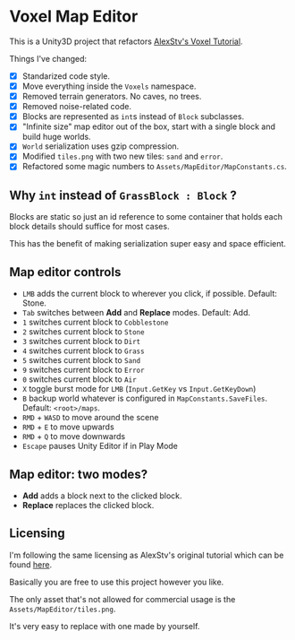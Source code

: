 # Voxel Map Editor

This is a Unity3D project that refactors [AlexStv's Voxel Tutorial][1].

Things I've changed:

- [x] Standarized code style.
- [x] Move everything inside the `Voxels` namespace.
- [x] Removed terrain generators. No caves, no trees.
- [x] Removed noise-related code.
- [x] Blocks are represented as `int`s instead of `Block` subclasses.
- [x] "Infinite size" map editor out of the box, start with a single block and build huge worlds.
- [x] `World` serialization uses gzip compression.
- [x] Modified `tiles.png` with two new tiles: `sand` and `error`.
- [x] Refactored some magic numbers to `Assets/MapEditor/MapConstants.cs`.

## Why `int` instead of `GrassBlock : Block` ?

Blocks are static so just an id reference to some container that holds each block details should suffice for most cases.

This has the benefit of making serialization super easy and space efficient.

## Map editor controls

- `LMB` adds the current block to wherever you click, if possible. Default: Stone.
- `Tab` switches between **Add** and **Replace** modes. Default: Add.
- `1` switches current block to `Cobblestone`
- `2` switches current block to `Stone`
- `3` switches current block to `Dirt`
- `4` switches current block to `Grass`
- `5` switches current block to `Sand`
- `9` switches current block to `Error`
- `0` switches current block to `Air`
- `X` toggle burst mode for `LMB` (`Input.GetKey` vs `Input.GetKeyDown`)
- `B` backup world whatever is configured in `MapConstants.SaveFiles`. Default: `<root>/maps`.
- `RMD` + `WASD` to move around the scene
- `RMD` + `E` to move upwards
- `RMD` + `Q` to move downwards
- `Escape` pauses Unity Editor if in Play Mode

## Map editor: two modes?

- **Add** adds a block next to the clicked block.
- **Replace** replaces the clicked block.

## Licensing

I'm following the same licensing as AlexStv's original tutorial which can be found [here][2].

Basically you are free to use this project however you like.

The only asset that's not allowed for commercial usage is the `Assets/MapEditor/tiles.png`.

It's very easy to replace with one made by yourself.

[1]: http://alexstv.com/index.php/category/voxel-tutorial
[2]: http://alexstv.com/index.php/posts/unity-voxel-tutorial-licencing
